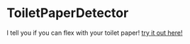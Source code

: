 # ToiletPaperDetector
I tell you if you can flex with your toilet paper!
[try it out here!](https://toiletpaper.adrientrahan.ml)
